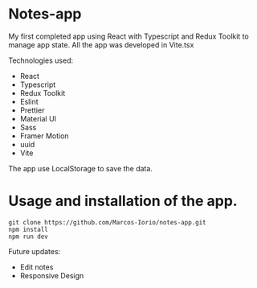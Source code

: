 # Notes-app

My first completed app using React with Typescript and Redux Toolkit to manage app state. All the app was developed in Vite.tsx

Technologies used: 
 - React
 - Typescript
 - Redux Toolkit
 - Eslint
 - Prettier
 - Material UI
 - Sass
 - Framer Motion
 - uuid
 - Vite

The app use LocalStorage to save the data.

# Usage and installation of the app.

```
git clone https://github.com/Marcos-Iorio/notes-app.git
npm install
npm run dev
```

Future updates: 
- Edit notes
- Responsive Design
